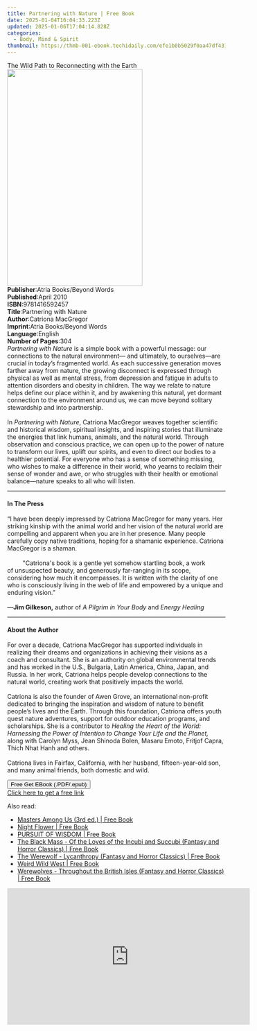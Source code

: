 ```yaml
---
title: Partnering with Nature | Free Book
date: 2025-01-04T16:04:33.223Z
updated: 2025-01-06T17:04:14.828Z
categories:
  - Body, Mind & Spirit
thumbnail: https://thmb-001-ebook.techidaily.com/efe1b0b5029f0aa47df431ce2f8b58c5aea65f05d11ac695bb243f692903109c.jpg
---
```

<main id="book-container">
  <div class="flex flex-col">
    <div class="book-brief flex-1 py-6 px-4 sm:p-6 md:py-10 md:px-8">
      <!-- brief-->
      <div class="book-brief-main">
        The Wild Path to Reconnecting with the Earth
      </div>
    </div>
    <div
      class="book-meta-info flex-1 grid gap-4 col-start-1 col-end-3 row-start-1 sm:mb-6 sm:grid-cols-4 lg:gap-6 lg:col-start-2 lg:row-end-6 lg:row-span-6 lg:mb-0"
    >
      <div
        class="book-meta-info-left place-content-center mt-4 p-4 text-sm leading-6 col-start-2 col-span-2 dark:text-slate-400"
      >
        <img
          class="w-full h-500 object-cover rounded-lg sm:h-255 sm:col-span-2 lg:col-span-full"
          src="https://img-001-ebook.techidaily.com/cac8fb81814d7a3487621b1a9e56d7ee93289854b3202e1082183fc1052d9500.jpg"
          alt=""
          width="312"
          height="500"
        />
      </div>
      <div
        class="book-meta-info-right mt-2 col-start-1 row-start-2 col-span-3 self-center"
      >
        <!-- meta data  -->
        <div class="flex flex-col px-4 md:px-8">
          <div class="flex-1">
            <strong>Publisher</strong>:<span class="px-2"
              >Atria Books/Beyond Words</span
            >
          </div>
          <div class="flex-1">
            <strong>Published</strong>:<span class="px-2">April 2010</span>
          </div>
          <div class="flex-1">
            <strong>ISBN</strong>:<span class="px-2">9781416592457</span>
          </div>
          <div class="flex-1">
            <strong>Title</strong>:<span class="px-2"
              >Partnering with Nature</span
            >
          </div>
          <div class="flex-1">
            <strong>Author</strong>:<span class="px-2">Catriona MacGregor</span>
          </div>
          <div class="flex-1">
            <strong>Imprint</strong>:<span class="px-2"
              >Atria Books/Beyond Words</span
            >
          </div>
          <div class="flex-1">
            <strong>Language</strong>:<span class="px-2">English</span>
          </div>
          <div class="flex-1">
            <strong>Number of Pages</strong>:<span class="px-2">304</span>
          </div>
        </div>
      </div>
    </div>
    <div class="book-description flex-1 py-6 px-4 sm:p-6 md:py-10 md:px-8">
      <div class="book-description-main">
        <div accordion-content="" id="description">
          <i>Partnering with Nature</i> is a simple book with a powerful
          message: our connections to the natural environment— and ultimately,
          to ourselves—are crucial in today’s fragmented world. As each
          successive generation moves farther away from nature, the growing
          disconnect is expressed through physical as well as mental stress,
          from depression and fatigue in adults to attention disorders and
          obesity in children. The way we relate to nature helps define our
          place within it, and by awakening this natural, yet dormant connection
          to the environment around us, we can move beyond solitary stewardship
          and into partnership.<br /><br />In <i>Partnering with Nature</i>,
          Catriona MacGregor weaves together scientific and historical wisdom,
          spiritual insights, and inspiring stories that illuminate the energies
          that link humans, animals, and the natural world. Through observation
          and conscious practice, we can open up to the power of nature to
          transform our lives, uplift our spirits, and even to direct our bodies
          to a healthier potential. For everyone who has a sense of something
          missing, who wishes to make a difference in their world, who yearns to
          reclaim their sense of wonder and awe, or who struggles with their
          health or emotional balance—nature speaks to all who will listen.
        </div>
        <div class="accordion-fader"></div>
      </div>
    </div>
    <div class="book-excerpts flex-1 py-6 px-4 sm:p-6 md:py-10 md:px-8">
      <!-- excerpts-->
      <div class="book-excerpts-main">
        <hr />
        <h4 class="placeholder placeholder-heading">
          <span>In The Press</span>
        </h4>
        <p>
          “I have been deeply impressed by Catriona MacGregor for many years.
          Her striking kinship with the animal world and her vision of the
          natural world are compelling and apparent when you are in her
          presence.&nbsp;Many people carefully copy native traditions, hoping
          for a shamanic experience. Catriona MacGregor is a shaman.<br />
          <br />
          &nbsp;&nbsp;&nbsp;&nbsp;&nbsp;&nbsp;&nbsp;&nbsp; "Catriona's book
          <b><i></i></b>is a gentle yet somehow startling book, a work
          of&nbsp;unsuspected beauty, and generously far-ranging in its scope,
          considering how much it encompasses. It is written with the clarity of
          one who is consciously living in the web of life and empowered by a
          unique and enduring vision.”<br />
          <br />
          —<b>Jim Gilkeson,</b> author of <i>A Pilgrim in Your Body</i> and
          <i>Energy Healing</i>
        </p>
      </div>
    </div>
    <div class="book-about-author flex-1 py-6 px-4 sm:p-6 md:py-10 md:px-8">
      <!-- about author-->
      <div class="book-main-author-main">
        <hr />
        <h4 class="placeholder placeholder-heading">
          <span>About the Author</span>
        </h4>
        <p>
          For over a decade, Catriona MacGregor has supported individuals in
          realizing their dreams and organizations in achieving their visions as
          a coach and consultant. She is an authority on global environmental
          trends and has worked in the U.S., Bulgaria, Latin America, China,
          Japan, and Russia. In her work, Catriona helps people develop
          connections to the natural world, creating work that positively
          impacts the world.<br /><br />Catriona is also the founder of Awen
          Grove, an international non-profit dedicated to bringing the
          inspiration and wisdom of nature to benefit people’s lives and the
          Earth. Through this foundation, Catriona offers youth quest nature
          adventures, support for outdoor education programs, and scholarships.
          She is a contributor to
          <i
            >Healing the Heart of the World: Harnessing the Power of Intention
            to Change Your Life and the Planet,</i
          >
          along with Carolyn Myss, Jean Shinoda Bolen, Masaru Emoto, Fritjof
          Capra, Thich Nhat Hanh and others.<br /><br />Catriona lives in
          Fairfax, California, with her husband, fifteen-year-old son, and many
          animal friends, both domestic and wild.
        </p>
      </div>
    </div>
    <div class="book-free-get flex-1 py-6 px-4 sm:p-6 md:py-10 md:px-8">
      <button
        id="btn-free-get"
        class="bg-blue-500 hover:bg-blue-700 text-white font-bold py-2 px-4 rounded"
      >
        Free Get EBook (.PDF/.epub)
      </button>
      <div id="countdown-display" class="px-2 text-lg mt-2"></div>
      <a
        id="free-link"
        class="hidden bg-blue-500 hover:bg-blue-700 text-white font-bold py-2 px-4 rounded"
        href="https://www.ebooks.com/en-us/book/538687/partnering-with-nature/catriona-macgregor/"
        target="_blank"
        >Click here to get a free link</a
      >
    </div>
    <script>
      let countdownTime = 0;
      let countdownInterval = null;
      document
        .getElementById('btn-free-get')
        .addEventListener('click', startCountdown);
      function startCountdown() {
        countdownTime = new Date().getTime() + 60000 * 3;
        countdownInterval = setInterval(updateCountdown, 1000);
        document.getElementById('btn-free-get').disabled = true;
        document
          .getElementById('btn-free-get')
          .classList.add('bg-gray-500', 'cursor-not-allowed');
      }
      function updateCountdown() {
        let currentTime = new Date().getTime();
        let timeLeft = countdownTime - currentTime;
        let secondsLeft = Math.floor(timeLeft / 1000);
        document.getElementById('countdown-display').innerHTML =
          `Remaining time: ${secondsLeft} seconds.`;
        if (secondsLeft <= 0) {
          clearInterval(countdownInterval);
          document.getElementById('btn-free-get').classList.add('hidden');
          document.getElementById('free-link').classList.remove('hidden');
          document.getElementById('countdown-display').innerHTML = '';
        }
      }
    </script>
  </div>
</main>

<ins class="adsbygoogle"
      style="display:block"
      data-ad-client="ca-pub-7571918770474297"
      data-ad-slot="8358498916"
      data-ad-format="auto"
      data-full-width-responsive="true"></ins>
    

<span class="atpl-alsoreadstyle">Also read:</span>
<div><ul>
<li><a href="https://novels-ebooks.techidaily.com/209969415-9780578656809-masters-among-us-3rd-ed/"><u>Masters Among Us (3rd ed.) | Free Book</u></a></li>
<li><a href="https://novels-ebooks.techidaily.com/209970148-9781087869636-night-flower/"><u>Night Flower | Free Book</u></a></li>
<li><a href="https://novels-ebooks.techidaily.com/209969765-9781646741052-pursuit-of-wisdom/"><u>PURSUIT OF WISDOM | Free Book</u></a></li>
<li><a href="https://novels-ebooks.techidaily.com/209968944-9781473389694-the-black-mass-of-the-loves-of-the-incubi-and-succubi-fantasy-and-horror-classics/"><u>The Black Mass - Of the Loves of the Incubi and Succubi (Fantasy and Horror Classics) | Free Book</u></a></li>
<li><a href="https://novels-ebooks.techidaily.com/209968965-9781473355583-the-werewolf-lycanthropy-fantasy-and-horror-classics/"><u>The Werewolf - Lycanthropy (Fantasy and Horror Classics) | Free Book</u></a></li>
<li><a href="https://novels-ebooks.techidaily.com/209970967-9780253043696-weird-wild-west/"><u>Weird Wild West | Free Book</u></a></li>
<li><a href="https://novels-ebooks.techidaily.com/209968938-9781447480242-werewolves-throughout-the-british-isles-fantasy-and-horror-classics/"><u>Werewolves - Throughout the British Isles (Fantasy and Horror Classics) | Free Book</u></a></li>
</ul></div>

<!-- affiliate ads begin -->
<iframe width="560" height="315" src="https://www.youtube.com/embed/97ydpSmzTJw?si=tFcelmtQX4u-b3u5" title="YouTube video player" frameborder="0" allow="accelerometer; autoplay; clipboard-write; encrypted-media; gyroscope; picture-in-picture; web-share" referrerpolicy="strict-origin-when-cross-origin" allowfullscreen></iframe>
<!-- affiliate ads end -->

